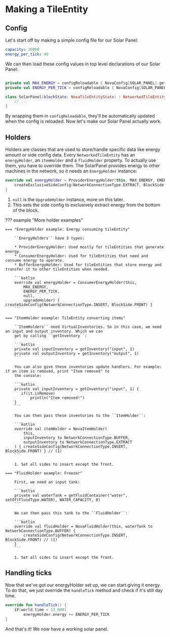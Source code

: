 # Making a TileEntity

## Config

Let's start off by making a simple config file for our Solar Panel:

```yaml title="resources/configs/solar_panel.yml"
capacity: 10000
energy_per_tick: 40
```

We can then load these config values in top level declarations of our Solar Panel:

```kotlin

private val MAX_ENERGY = configReloadable { NovaConfig[SOLAR_PANEL].getLong("capacity") }
private val ENERGY_PER_TICK = configReloadable { NovaConfig[SOLAR_PANEL].getLong("energy_per_tick") }

class SolarPanel(blockState: NovaTileEntityState) : NetworkedTileEntity(blockState) {
    // ...
}
```

By wrapping them in ``configReloadable``, they'll be automatically updated when the config is reloaded. Now let's make
our Solar Panel actually work.

## Holders

Holders are classes that are used to store/handle specific data like energy amount or side config data. Every 
``NetworkedTileEntity`` has an ``energyHolder``, an ``itemHolder`` and a ``fluidHolder`` property. To actually use them,
you have to override them. The SolarPanel provides energy to other machines in the network, so it needs an ``EnergyHolder`` 
instance:

```kotlin title="SolarPanel.kt"
override val energyHolder = ProviderEnergyHolder(this, MAX_ENERGY, ENERGY_PER_TICK, null) { // (1)
    createExclusiveSideConfig(NetworkConnectionType.EXTRACT, BlockSide.BOTTOM) // (2)
}
```

1. ``null`` is the ``UpgradeHolder`` instance, more on this later.
2. This sets the side config to exclusively extract energy from the bottom of the block.

??? example "More holder examples"

    === "EnergyHolder example: Energy consuming tileEntity"

        ``EnergyHolders`` have 3 types:

        * ProviderEnergyHolder: Used mostly for tileEntities that generate energy.
        * ConsumerEnergyHolder: Used for tileEntities that need and consume energy to operate.
        * BufferEnergyHolder: Used for tileEntities that store energy and transfer it to other tileEntities when needed.

        ```kotlin
        override val energyHolder = ConsumerEnergyHolder(this,
            MAX_ENERGY,
            ENERGY_PER_TICK,
            null,
            upgradeHolder) { createSideConfig(NetworkConnectionType.INSERT, BlockSide.FRONT) }
        ```

    === "ItemHolder example: TileEntity converting items"
        
        ``ItemHolders`` need VirtualInventories. So in this case, we need an input and output inventory. Which we can
        get by calling ``getInventory``:

        ```kotlin
        private val inputInventory = getInventory("input", 1)
        private val outputInventory = getInventory("output", 1)
        ```

        You can also give these inventories update handlers. For example: if an item is removed, print "Item removed" to
        the console:
        
        ```kotlin
        private val inputInventory = getInventory("input", 1) {
           if(it.isRemove)
               println("Item removed!")
        }
        ```

        You can then pass these inventories to the ``ItemHolder``:

        ```kotlin
        override val itemHolder = NovaItemHolder(
            this,
            inputInventory to NetworkConnectionType.BUFFER,
            outputInventory to NetworkConnectionType.EXTRACT
        ) { createSideConfig(NetworkConnectionType.INSERT, BlockSide.FRONT) } // (1)
        ```

        1. Set all sides to insert except the front.

    === "FluidHolder example: Freezer"

        First, we need an input tank:
        
        ```kotlin
        private val waterTank = getFluidContainer("water", setOf(FluidType.WATER), WATER_CAPACITY, 0)
        ```

        We can then pass this tank to the ``FluidHolder``:
        
        ```kotlin
        override val fluidHolder = NovaFluidHolder(this, waterTank to NetworkConnectionType.BUFFER) { 
            createSideConfig(NetworkConnectionType.INSERT, BlockSide.FRONT) // (1)
        }
        ```

        1. Set all sides to insert except the front.

## Handling ticks

Now that we've got our energyHolder set up, we can start giving it energy. To do that, we just override the ``handleTick`` method
and check if it's still day time.

```kotlin title="SolarPanel.kt"
override fun handleTick() {
    if(world.time < 13_000)
        energyHolder.energy += ENERGY_PER_TICK
}
```

And that's it! We now have a working solar panel.